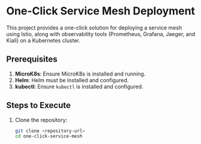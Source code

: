 # One-Click Service Mesh Deployment

This project provides a one-click solution for deploying a service mesh using Istio, along with observability tools (Prometheus, Grafana, Jaeger, and Kiali) on a Kubernetes cluster.

## Prerequisites

1. **MicroK8s**: Ensure MicroK8s is installed and running.
2. **Helm**: Helm must be installed and configured.
3. **kubectl**: Ensure `kubectl` is installed and configured.

## Steps to Execute

1. Clone the repository:
   ```bash
   git clone <repository-url>
   cd one-click-service-mesh